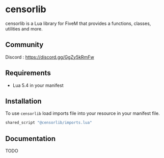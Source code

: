 # censorlib

censorlib is a Lua library for FiveM that provides a functions, classes, utilities and more.

## Community
Discord : https://discord.gg/GgZy5kRmFw

## Requirements
- Lua 5.4 in your manifest

## Installation
To use `censorlib` load imports file into your resource in your manifest file.

```lua
shared_script "@censorlib/imports.lua"
```

## Documentation
TODO